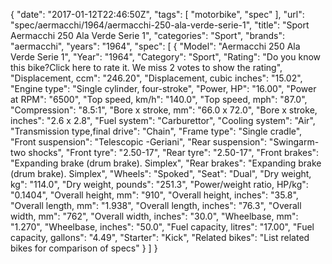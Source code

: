 {
    "date": "2017-01-12T22:46:50Z",
    "tags": [
        "motorbike",
        "spec"
    ],
    "url": "spec\/aermacchi\/1964\/aermacchi-250-ala-verde-serie-1",
    "title": "Sport Aermacchi 250 Ala Verde Serie 1",
    "categories": "Sport",
    "brands": "aermacchi",
    "years": "1964",
    "spec": [
        {
            "Model": "Aermacchi 250 Ala Verde Serie 1",
            "Year": "1964",
            "Category": "Sport",
            "Rating": "Do you know this bike?Click here to rate it. We miss 2 votes to show the rating",
            "Displacement, ccm": "246.20",
            "Displacement, cubic inches": "15.02",
            "Engine type": "Single cylinder, four-stroke",
            "Power, HP": "16.00",
            "Power at RPM": "6500",
            "Top speed, km\/h": "140.0",
            "Top speed, mph": "87.0",
            "Compression": "8.5:1",
            "Bore x stroke, mm": "66.0 x 72.0",
            "Bore x stroke, inches": "2.6 x 2.8",
            "Fuel system": "Carburettor",
            "Cooling system": "Air",
            "Transmission type,final drive": "Chain",
            "Frame type": "Single cradle",
            "Front suspension": "Telescopic -Geriani",
            "Rear suspension": "Swingarm-two shocks",
            "Front tyre": "2.50-17",
            "Rear tyre": "2.50-17",
            "Front brakes": "Expanding brake (drum brake). Simplex",
            "Rear brakes": "Expanding brake (drum brake). Simplex",
            "Wheels": "Spoked",
            "Seat": "Dual",
            "Dry weight, kg": "114.0",
            "Dry weight, pounds": "251.3",
            "Power\/weight ratio, HP\/kg": "0.1404",
            "Overall height, mm": "910",
            "Overall height, inches": "35.8",
            "Overall length, mm": "1.938",
            "Overall length, inches": "76.3",
            "Overall width, mm": "762",
            "Overall width, inches": "30.0",
            "Wheelbase, mm": "1.270",
            "Wheelbase, inches": "50.0",
            "Fuel capacity, litres": "17.00",
            "Fuel capacity, gallons": "4.49",
            "Starter": "Kick",
            "Related bikes": "List related bikes for comparison of specs"
        }
    ]
}
